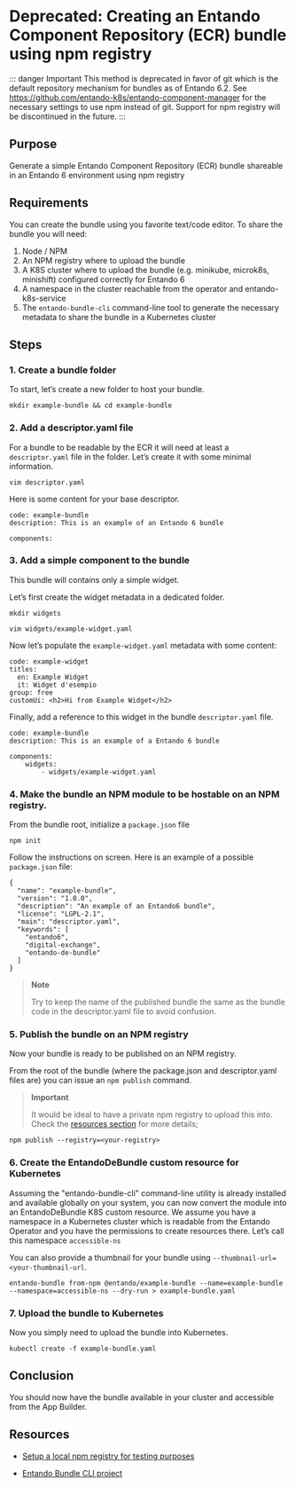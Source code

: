 # Deprecated: Creating an Entando Component Repository (ECR) bundle using npm registry

::: danger Important
This method is deprecated in favor of git which is the default repository mechanism for bundles as of Entando 6.2. 
See <https://github.com/entando-k8s/entando-component-manager> for the necessary settings to use npm instead of git.
Support for npm registry will be discontinued in the future.
:::

## Purpose

Generate a simple Entando Component Repository (ECR) bundle shareable in an Entando 6 environment using npm registry

## Requirements

You can create the bundle using you favorite text/code editor. To share the bundle you will need:
1. Node / NPM
1. An NPM registry where to upload the bundle
1. A K8S cluster where to upload the bundle (e.g. minikube, microk8s, minishift) configured correctly for Entando 6
1. A namespace in the cluster reachable from the operator and entando-k8s-service
1. The `entando-bundle-cli` command-line tool to generate the necessary metadata to share the bundle in a Kubernetes cluster

## Steps

### 1. Create a bundle folder

To start, let’s create a new folder to host your bundle.

    mkdir example-bundle && cd example-bundle

### 2. Add a descriptor.yaml file

For a bundle to be readable by the ECR it will need at least a `descriptor.yaml` file in the folder. Let’s create it with some minimal information.

    vim descriptor.yaml

Here is some content for your base descriptor.

    code: example-bundle
    description: This is an example of an Entando 6 bundle

    components:

### 3. Add a simple component to the bundle

This bundle will contains only a simple widget.

Let’s first create the widget metadata in a dedicated folder.

    mkdir widgets

    vim widgets/example-widget.yaml

Now let’s populate the `example-widget.yaml` metadata with some content:

    code: example-widget
    titles:
      en: Example Widget
      it: Widget d'esempio
    group: free
    customUi: <h2>Hi from Example Widget</h2>

Finally, add a reference to this widget in the bundle `descriptor.yaml` file.

    code: example-bundle
    description: This is an example of a Entando 6 bundle

    components:
        widgets:
            - widgets/example-widget.yaml

### 4. Make the bundle an NPM module to be hostable on an NPM registry.

From the bundle root, initialize a `package.json` file

    npm init

Follow the instructions on screen. Here is an example of a possible `package.json` file:

    {
      "name": "example-bundle",
      "version": "1.0.0",
      "description": "An example of an Entando6 bundle",
      "license": "LGPL-2.1",
      "main": "descriptor.yaml",
      "keywords": [
        "entando6",
        "digital-exchange",
        "entando-de-bundle"
      ]
    }

> **Note**
>
> Try to keep the name of the published bundle the same as the bundle code in the descriptor.yaml file to avoid confusion.

### 5. Publish the bundle on an NPM registry

Now your bundle is ready to be published on an NPM registry.

From the root of the bundle (where the package.json and descriptor.yaml files are) you can issue an `npm publish` command.

> **Important**
>
> It would be ideal to have a private npm registry to upload this into.
> Check the [resources section](#resources) for more details;

    npm publish --registry=<your-registry>

### 6. Create the EntandoDeBundle custom resource for Kubernetes

Assuming the "entando-bundle-cli" command-line utility is already installed and available globally on your system, you can now convert the module into an EntandoDeBundle K8S custom resource. We assume you have a namespace in a Kubernetes cluster which is readable from the Entando Operator and you have the permissions to create resources there. Let’s call this namespace `accessible-ns`

You can also provide a thumbnail for your bundle using `--thumbnail-url=<your-thumbnail-url`.

    entando-bundle from-npm @entando/example-bundle --name=example-bundle --namespace=accessible-ns --dry-run > example-bundle.yaml

### 7. Upload the bundle to Kubernetes

Now you simply need to upload the bundle into Kubernetes.

    kubectl create -f example-bundle.yaml

## Conclusion

You should now have the bundle available in your cluster and accessible from the App Builder.

## Resources

-   [Setup a local npm registry for testing
    purposes](../how-to-create-local-npm-registry)

-   [Entando Bundle CLI
    project](https://github.com/entando-k8s/entando-bundle-cli)



